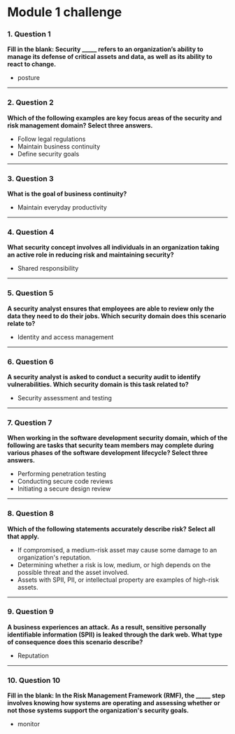 # Module 1 challenge


### 1. Question 1  
**Fill in the blank: Security _____ refers to an organization’s ability to manage its defense of critical assets and data, as well as its ability to react to change.**  
- posture  

---

### 2. Question 2  
**Which of the following examples are key focus areas of the security and risk management domain? Select three answers.**  
- Follow legal regulations  
- Maintain business continuity  
- Define security goals  

---

### 3. Question 3  
**What is the goal of business continuity?**  
- Maintain everyday productivity  

---

### 4. Question 4  
**What security concept involves all individuals in an organization taking an active role in reducing risk and maintaining security?**  
- Shared responsibility  

---

### 5. Question 5  
**A security analyst ensures that employees are able to review only the data they need to do their jobs. Which security domain does this scenario relate to?**  
- Identity and access management  

---

### 6. Question 6  
**A security analyst is asked to conduct a security audit to identify vulnerabilities. Which security domain is this task related to?**  
- Security assessment and testing  

---

### 7. Question 7  
**When working in the software development security domain, which of the following are tasks that security team members may complete during various phases of the software development lifecycle? Select three answers.**  
- Performing penetration testing  
- Conducting secure code reviews  
- Initiating a secure design review  

---

### 8. Question 8  
**Which of the following statements accurately describe risk? Select all that apply.**  
- If compromised, a medium-risk asset may cause some damage to an organization's reputation.  
- Determining whether a risk is low, medium, or high depends on the possible threat and the asset involved.  
- Assets with SPII, PII, or intellectual property are examples of high-risk assets.  

---

### 9. Question 9  
**A business experiences an attack. As a result, sensitive personally identifiable information (SPII) is leaked through the dark web. What type of consequence does this scenario describe?**  
- Reputation  

---

### 10. Question 10  
**Fill in the blank: In the Risk Management Framework (RMF), the _____ step involves knowing how systems are operating and assessing whether or not those systems support the organization's security goals.**  
- monitor  

